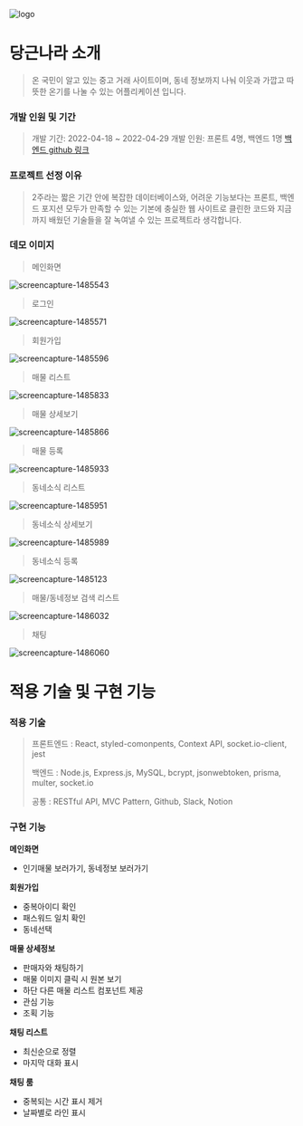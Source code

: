![logo](/public/images/logo/logo2.png)

# 당근나라 소개

> 온 국민이 알고 있는 중고 거래 사이트이며, 동네 정보까지 나눠 이웃과 가깝고 따뜻한 온기를 나눌 수 있는 어플리케이션 입니다.

### 개발 인원 및 기간

> 개발 기간: 2022-04-18 ~ 2022-04-29
> 개발 인원: 프론트 4명, 백엔드 1명
> [백엔드 github 링크](https://github.com/wecode-bootcamp-korea/justcode-4-2nd-carrot-country-back)

### 프로젝트 선정 이유

> 2주라는 짧은 기간 안에 복잡한 데이터베이스와, 어려운 기능보다는 프론트, 백엔드 포지션 모두가 만족할 수 있는 기본에 충실한 웹 사이트로 클린한 코드와 지금까지 배웠던 기술들을 잘 녹여낼 수 있는 프로젝트라 생각합니다.

### 데모 이미지

> 메인화면

![screencapture-1485543](public/images/thump/screencapture-1485543.png)

> 로그인

![screencapture-1485571](public/images/thump/screencapture-1485571.png)

> 회원가입

![screencapture-1485596](public/images/thump/screencapture-1485596.png)

> 매물 리스트

![screencapture-1485833](public/images/thump/screencapture-1485898.png)

> 매물 상세보기

![screencapture-1485866](public/images/thump/screencapture-1485866.png)

> 매물 등록

![screencapture-1485933](public/images/thump/screencapture-1485933.png)

> 동네소식 리스트

![screencapture-1485951](public/images/thump/screencapture-1485951.png)

> 동네소식 상세보기

![screencapture-1485989](public/images/thump/screencapture-1485989.png)

> 동네소식 등록

![screencapture-1485123](public/images/thump/screencapture-1485123.png)

> 매물/동네정보 검색 리스트

![screencapture-1486032](public/images/thump/screencapture-1486032.png)

> 채팅

![screencapture-1486060](public/images/thump/screencapture-1486060.png)

# 적용 기술 및 구현 기능

### 적용 기술

> 프론트엔드 : React, styled-comonpents, Context API, socket.io-client, jest
>
> 백엔드 : Node.js, Express.js, MySQL, bcrypt, jsonwebtoken, prisma, multer, socket.io
>
> 공통 : RESTful API, MVC Pattern, Github, Slack, Notion

### 구현 기능

**메인화면**

- 인기매물 보러가기, 동네정보 보러가기

**회원가입**

- 중복아이디 확인
- 패스워드 일치 확인
- 동네선택

**매물 상세정보**

- 판매자와 채팅하기
- 매물 이미지 클릭 시 원본 보기
- 하단 다른 매물 리스트 컴포넌트 제공
- 관심 기능
- 조획 기능

**채팅 리스트**

- 최신순으로 정렬
- 마지막 대화 표시

**채팅 룸**

- 중복되는 시간 표시 제거
- 날짜별로 라인 표시
